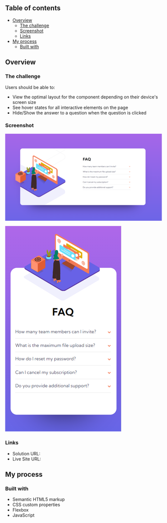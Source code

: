 ## Table of contents

- [Overview](#overview)
  - [The challenge](#the-challenge)
  - [Screenshot](#screenshot)
  - [Links](#links)
- [My process](#my-process)
  - [Built with](#built-with)

## Overview

### The challenge

Users should be able to:

- View the optimal layout for the component depending on their device's screen size
- See hover states for all interactive elements on the page
- Hide/Show the answer to a question when the question is clicked

### Screenshot

![screenshot-1](screenshots/screenshot-1.png)

![screenshot-2](screenshots/screenshot-2.png)

### Links

- Solution URL: 
- Live Site URL: 

## My process

### Built with

- Semantic HTML5 markup
- CSS custom properties
- Flexbox
- JavaScript
